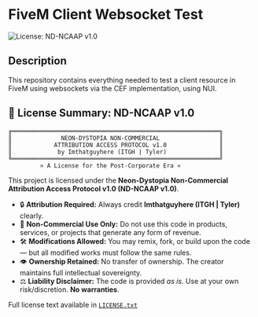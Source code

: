 # FiveM Client Websocket Test
![License: ND-NCAAP v1.0](https://img.shields.io/badge/license-ND--NCAAP%20v1.0-blueviolet.svg)

## Description
This repository contains everything needed to test a client resource in FiveM using websockets via the CEF implementation, using NUI.

## 📜 License Summary: ND-NCAAP v1.0

```plaintext
╔═══════════════════════════════════════════════════════════╗
║              NEON-DYSTOPIA NON-COMMERCIAL                 ║
║            ATTRIBUTION ACCESS PROTOCOL v1.0               ║
║             by Imthatguyhere (ITGH | Tyler)               ║
╚═══════════════════════════════════════════════════════════╝
         » A License for the Post-Corporate Era «
```

This project is licensed under the **Neon-Dystopia Non-Commercial Attribution Access Protocol v1.0 (ND-NCAAP v1.0)**.

- 🔒 **Attribution Required:** Always credit **Imthatguyhere (ITGH | Tyler)** clearly.
- 🚫 **Non-Commercial Use Only:** Do not use this code in products, services, or projects that generate any form of revenue.
- 🛠️ **Modifications Allowed:** You may remix, fork, or build upon the code — but all modified works must follow the same rules.
- 👁️ **Ownership Retained:** No transfer of ownership. The creator maintains full intellectual sovereignty.
- ⚖️ **Liability Disclaimer:** The code is provided *as is*. Use at your own risk/discretion. **No warranties**.

Full license text available in [`LICENSE.txt`](LICENSE.txt)

